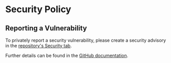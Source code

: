 # Security Policy

## Reporting a Vulnerability

To privately report a security vulnerability, please create a security advisory in the [repository's Security tab](https://github.com/martincostello/aspnet-core-7-samples/security/advisories).

Further details can be found in the [GitHub documentation](https://docs.github.com/code-security/security-advisories/guidance-on-reporting-and-writing/privately-reporting-a-security-vulnerability).
